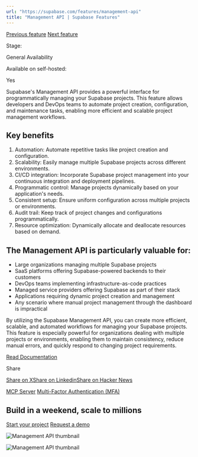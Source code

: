 ```yaml
---
url: "https://supabase.com/features/management-api"
title: "Management API | Supabase Features"
---
```


[Previous feature](https://supabase.com/features/mcp-server) [Next feature](https://supabase.com/features/multi-factor-authentication)

Stage:

General Availability

Available on self-hosted:

Yes

Supabase's Management API provides a powerful interface for programmatically managing your Supabase projects. This feature allows developers and DevOps teams to automate project creation, configuration, and maintenance tasks, enabling more efficient and scalable project management workflows.

## Key benefits

1. Automation: Automate repetitive tasks like project creation and configuration.
2. Scalability: Easily manage multiple Supabase projects across different environments.
3. CI/CD integration: Incorporate Supabase project management into your continuous integration and deployment pipelines.
4. Programmatic control: Manage projects dynamically based on your application's needs.
5. Consistent setup: Ensure uniform configuration across multiple projects or environments.
6. Audit trail: Keep track of project changes and configurations programmatically.
7. Resource optimization: Dynamically allocate and deallocate resources based on demand.

## The Management API is particularly valuable for:

- Large organizations managing multiple Supabase projects
- SaaS platforms offering Supabase-powered backends to their customers
- DevOps teams implementing infrastructure-as-code practices
- Managed service providers offering Supabase as part of their stack
- Applications requiring dynamic project creation and management
- Any scenario where manual project management through the dashboard is impractical

By utilizing the Supabase Management API, you can create more efficient, scalable, and automated workflows for managing your Supabase projects. This feature is especially powerful for organizations dealing with multiple projects or environments, enabling them to maintain consistency, reduce manual errors, and quickly respond to changing project requirements.

[Read Documentation](https://supabase.com/docs/reference/api/introduction)

Share

[Share on X](https://twitter.com/intent/tweet?url=https%3A%2F%2Fsupabase.com%2Ffeatures%2Fmanagement-api&text=Management%20API%20%7C%20Supabase%20Features)[Share on Linkedin](https://www.linkedin.com/shareArticle?url=https%3A%2F%2Fsupabase.com%2Ffeatures%2Fmanagement-api&text=Management%20API%20%7C%20Supabase%20Features)[Share on Hacker News](https://news.ycombinator.com/submitlink?u=https%3A%2F%2Fsupabase.com%2Ffeatures%2Fmanagement-api&t=Management%20API%20%7C%20Supabase%20Features)

[MCP Server](https://supabase.com/features/mcp-server) [Multi-Factor Authentication (MFA)](https://supabase.com/features/multi-factor-authentication)

## Build in a weekend, scale to millions

[Start your project](https://supabase.com/dashboard) [Request a demo](https://supabase.com/contact/sales)

![Management API thumbnail](https://supabase.com/_next/image?url=%2Fimages%2Ffeatures%2Fmanagement-api-light.png&w=3840&q=100&dpl=dpl_7FY8EmFQ6G3YqautJ4Fvh1viLnvu)

![Management API thumbnail](https://supabase.com/_next/image?url=%2Fimages%2Ffeatures%2Fmanagement-api.png&w=3840&q=100&dpl=dpl_7FY8EmFQ6G3YqautJ4Fvh1viLnvu)